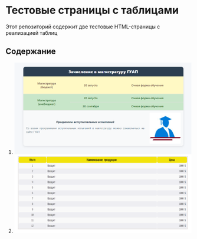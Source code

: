 # Тестовые страницы с таблицами

Этот репозиторий содержит две тестовые HTML-страницы с реализацией таблиц

## Содержание

1. ![Страница с таблицей зачисления в магистратуру](https://github.com/SJana0/testCreatingTables/blob/main/project/preview1.png)
2. ![Страница с таблицей продукции](https://github.com/SJana0/testCreatingTables/blob/main/project/preview2.png)
